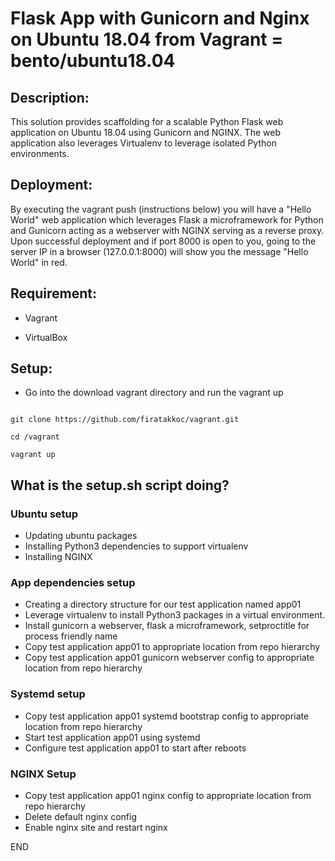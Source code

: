 # Flask App with Gunicorn and Nginx on Ubuntu 18.04 from Vagrant = bento/ubuntu18.04

## Description:

This solution provides scaffolding for a scalable Python Flask web application on Ubuntu 18.04 using Gunicorn and NGINX. The web application also leverages Virtualenv to leverage isolated Python environments.

## Deployment:

By executing the vagrant push (instructions below) you will have a "Hello World" web application which leverages Flask a microframework for Python and Gunicorn acting as a webserver with NGINX serving as a reverse proxy. Upon successful deployment and if port 8000 is open to you, going to the server IP in a browser (127.0.0.1:8000) will show you the message "Hello World" in red.

## Requirement:

* Vagrant

* VirtualBox

## Setup:

* Go into the download vagrant directory and run the vagrant up

```

git clone https://github.com/firatakkoc/vagrant.git

cd /vagrant

vagrant up

```

## What is the setup.sh script doing?


### Ubuntu setup

* Updating ubuntu packages
* Installing Python3 dependencies to support virtualenv
* Installing NGINX


### App dependencies setup

* Creating a directory structure for our test application named app01
* Leverage virtualenv to install Python3 packages in a virtual environment.
* Install gunicorn a webserver, flask a microframework, setproctitle for process friendly name
* Copy test application app01 to appropriate location from repo hierarchy
* Copy test application app01 gunicorn webserver config to appropriate location from repo hierarchy

### Systemd setup

* Copy test application app01 systemd bootstrap config to appropriate location from repo hierarchy
* Start test application app01 using systemd
* Configure test application app01 to start after reboots

### NGINX Setup

* Copy test application app01 nginx config to appropriate location from repo hierarchy
* Delete default nginx config
* Enable nginx site and restart nginx

END